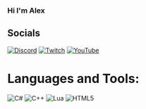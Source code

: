 ### Hi I'm Alex



## Socials
[![Discord](https://img.shields.io/badge/Discord-%237289DA.svg?logo=discord&logoColor=white)](htttps://discord.gg/devredisi) 
[![Twitch](https://img.shields.io/badge/Twitch-%239146FF.svg?logo=Twitch&logoColor=white)](https://twitch.tv/alexmcflye0) 
[![YouTube](https://img.shields.io/badge/YouTube-%23FF0000.svg?logo=YouTube&logoColor=white)](https://www.youtube.com/channel/UCrdF8YgKIuiW70HyNFKDLHw) 

# Languages and Tools:
![C#](https://img.shields.io/badge/c%23-%23239120.svg?style=for-the-badge&logo=c-sharp&logoColor=white) ![C++](https://img.shields.io/badge/c++-%2300599C.svg?style=for-the-badge&logo=c%2B%2B&logoColor=white) ![Lua](https://img.shields.io/badge/lua-%232C2D72.svg?style=for-the-badge&logo=lua&logoColor=white) ![HTML5](https://img.shields.io/badge/html5-%23E34F26.svg?style=for-the-badge&logo=html5&logoColor=white)

